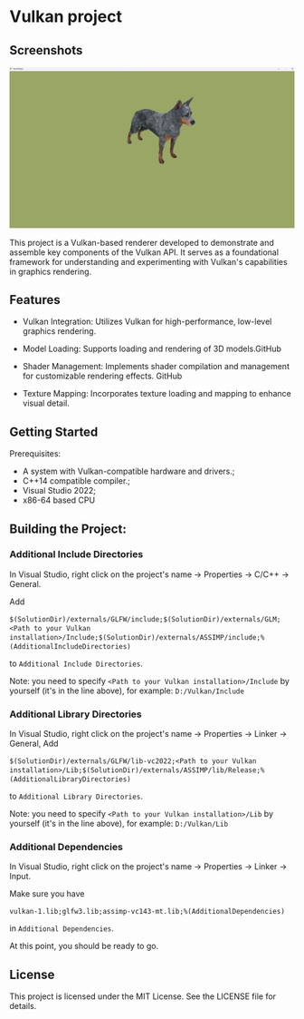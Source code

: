# Vulkan project

## Screenshots

![](./media/Screenshot.png)

This project is a Vulkan-based renderer developed to demonstrate and assemble key components of the Vulkan API. It serves as a foundational 
framework for understanding and experimenting with Vulkan's capabilities in graphics rendering.​

## Features
* Vulkan Integration: Utilizes Vulkan for high-performance, low-level graphics rendering.​

* Model Loading: Supports loading and rendering of 3D models.​
GitHub

* Shader Management: Implements shader compilation and management for customizable rendering effects.​
GitHub

* Texture Mapping: Incorporates texture loading and mapping to enhance visual detail.​

## Getting Started
Prerequisites:
* A system with Vulkan-compatible hardware and drivers.;
* C++14 compatible compiler.;
* Visual Studio 2022;
* x86-64 based CPU

## Building the Project:
### Additional Include Directories
In Visual Studio, right click on the project's name -> Properties -> C/C++ -> General.

Add

```
$(SolutionDir)/externals/GLFW/include;$(SolutionDir)/externals/GLM;<Path to your Vulkan installation>/Include;$(SolutionDir)/externals/ASSIMP/include;%(AdditionalIncludeDirectories)
```
to `Additional Include Directories`.

Note: you need to specify `<Path to your Vulkan installation>/Include` by yourself (it's in the line above), for example: `D:/Vulkan/Include`

### Additional Library Directories

In Visual Studio, right click on the project's name -> Properties -> Linker -> General,
Add
```
$(SolutionDir)/externals/GLFW/lib-vc2022;<Path to your Vulkan installation>/Lib;$(SolutionDir)/externals/ASSIMP/lib/Release;%(AdditionalLibraryDirectories)
```
to `Additional Library Directories`.

Note: you need to specify `<Path to your Vulkan installation>/Lib` by yourself (it's in the line above), for example: `D:/Vulkan/Lib`


### Additional Dependencies

In Visual Studio, right click on the project's name -> Properties -> Linker -> Input.

Make sure you have
```
vulkan-1.lib;glfw3.lib;assimp-vc143-mt.lib;%(AdditionalDependencies)
```
in `Additional Dependencies`.

At this point, you should be ready to go.

## License
This project is licensed under the MIT License. See the LICENSE file for details.